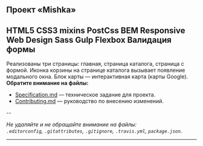 Проект «Mishka»
---
HTML5   CSS3   mixins   PostCss   BEM   Responsive Web Design   Sass   Gulp   Flexbox  Валидация формы
---
Реализованы три страницы: главная, страница каталога, страница с формой.
Иконка корзины на странице каталога вызывает появление модального окна.
Блок карты — интерактивная карта (карты Google).
**Обратите внимание на файлы:**

- [Specification.md](Specification.md) — техническое задание для проекта.
- [Contributing.md](Contributing.md) — руководство по внесению изменений.

--

_Не удаляйте и не обращайте внимание на файлы:_<br>
_`.editorconfig`, `.gitattributes`, `.gitignore`, `.travis.yml`, `package.json`._

---
